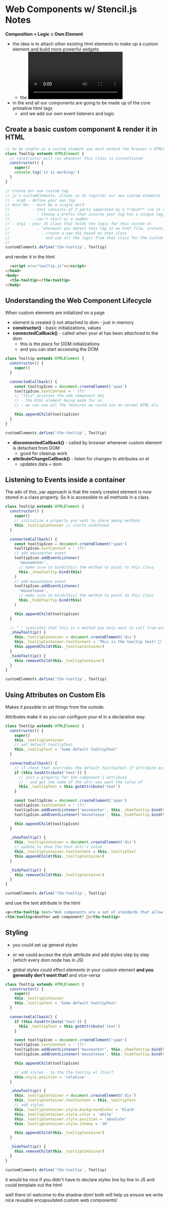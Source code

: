# Web Components w/ Stencil.js Notes

**Composition + Logic = Own Element**

- the idea is to attach other existing html elements to make up a custom element and build more powerful widgets
  - the <video> tag is like this
- in the end all our components are going to be made up of the core primative html tags
  - and we add our own event listeners and logic

## Create a basic custom component & render it in HTML

```js
// to be usable as a custom element you must extend the browser's HTMLElement class to create autonomous custom elements
class Tooltip extends HTMLElement {
  // constructor will run whenever this class is instantiated
  constructor() {
    super()
    console.log('it is working!')
  }
}

// create our own custom tag
// js's customElements, allows us to register our own custom elements
// - arg0 - define your own tag
// must be: - must be a single word
//          - that consists of 2 parts seperated by a **dash** (so it doesn't conflict w/ built in tags)
//            - choose a prefix that assures your tag has a unique tag, so users don't have clashes w/ other custom libraries
//          - can't start w/ a number
// - arg1 - your JS class that holds the logic for this custom el
//            - "whenever you detect this tag in an html file, instantiate this class"
//              - create a new obj based on that class
//              - and use all the logic from that class for the custom element
//            -
customElements.define('t5e-tooltip', Tooltip)
```

and render it in the html

```html
  <script src="tooltip.js"></script>
</head>
<body>
  <t5e-tooltip></t5e-tooltip>
</body>
```

## Understanding the Web Component Lifecycle

When custom elements are initialized on a page

- element is created () not attached to dom - just in memory
- **constructor()** - basic initializations, values
- **connectedCallback()** - called when your el has been attachced to the dom
  - this is the place for DOM initializations
  - and you can start accessing the DOM

```js
class Tooltip extends HTMLElement {
  constructor() {
    super()
  }

  connectedCallback() {
    const tooltipIcon = document.createElement('span')
    tooltipIcon.textContent = ' (?)'
    // "this" accesses the web component obj
    // - the html element being made for us
    // - we can use all the features we could use on normal HTML els

    this.appendChild(tooltipIcon)
  }
}

customElements.define('t5e-tooltip', Tooltip)
```

- **disconnectedCallback()** - called by browser whenever custom element is detached from DOM
  - good for cleanup work
- **attributeChangeCallback()** - listen for changes to attributes on el
  - updates data + dom

## Listening to Events inside a container

The adv of this.\_var approach is that the newly created element is now stored in a class property. So it is accessible to all methods in a class.

```js
class Tooltip extends HTMLElement {
  constructor() {
    super()
    // initialize a property you want to share among methods
    this._tooltipContainer // starts undefined
  }

  connectedCallback() {
    const tooltipIcon = document.createElement('span')
    tooltipIcon.textContent = ' (?)'
    // add mouseenter event
    tooltipIcon.addEventListener(
      'mouseenter',
      // make sure to bind(this) the method to point to this class
      this._showTooltip.bind(this)
    )
    // add mouseleave event
    tooltipIcon.addEventListener(
      'mouseleave',
      // make sure to bind(this) the method to point to this class
      this._hideTooltip.bind(this)
    )

    this.appendChild(tooltipIcon)
  }

  // "_" indicates that this is a method you only want to call from within this class, JS doesn't have public/private properties/methods
  _showTooltip() {
    this._tooltipContainer = document.createElement('div')
    this._tooltipContainer.textContent = 'This is the tooltip text! 🤗'
    this.appendChild(this._tooltipContainer)
  }
  _hideTooltip() {
    this.removeChild(this._tooltipContainer)
  }
}

customElements.define('t5e-tooltip', Tooltip)
```

## Using Attributes on Custom Els

Makes it possible to set things from the outside.

Attributes make it so you can configure your el in a declarative way.

```js
class Tooltip extends HTMLElement {
  constructor() {
    super()
    this._tooltipContainer
    // set default tooltipText
    this._tooltipText = 'Some default tooltipText'
  }

  connectedCallback() {
    // if check that overrides the default tooltopText if attribute exists
    if (this.hasAttribute('text')) {
      // init a property for the component's attribute
      // - and get the name of the attr you want the value of
      this._tooltipText = this.getAttribute('text')
    }

    const tooltipIcon = document.createElement('span')
    tooltipIcon.textContent = ' (?)'
    tooltipIcon.addEventListener('mouseenter', this._showTooltip.bind(this))
    tooltipIcon.addEventListener('mouseleave', this._hideTooltip.bind(this))

    this.appendChild(tooltipIcon)
  }

  _showTooltip() {
    this._tooltipContainer = document.createElement('div')
    // update to show the text attr's value
    this._tooltipContainer.textContent = this._tooltipText
    this.appendChild(this._tooltipContainer)
  }

  _hideTooltip() {
    this.removeChild(this._tooltipContainer)
  }
}

customElements.define('t5e-tooltip', Tooltip)
```

and use the text attribute in the html

```html
<p><t5e-tooltip text="Web components are a set of standards that allow you to create custom elements from existing elements. 🔥">Web components</t5e-tooltip> rock!</p>
<t5e-tooltip>Another web component! 👻</t5e-tooltip>
```

## Styling

- you could set up general styles
- or we could access the style attribute and add styles step by step (which every dom node has in JS)

- global styles could effect elements in your custom element **and you generally don't want that!** and vice-versa

```js
class Tooltip extends HTMLElement {
  constructor() {
    super()
    this._tooltipContainer
    this._tooltipText = 'Some default tooltipText'
  }

  connectedCallback() {
    if (this.hasAttribute('text')) {
      this._tooltipText = this.getAttribute('text')
    }

    const tooltipIcon = document.createElement('span')
    tooltipIcon.textContent = ' (?)'
    tooltipIcon.addEventListener('mouseenter', this._showTooltip.bind(this))
    tooltipIcon.addEventListener('mouseleave', this._hideTooltip.bind(this))

    this.appendChild(tooltipIcon)

    // add styles - to the t5e-tooltip el itself
    this.style.position = 'relative'
  }

  _showTooltip() {
    this._tooltipContainer = document.createElement('div')
    this._tooltipContainer.textContent = this._tooltipText
    // add styles
    this._tooltipContainer.style.backgroundColor = 'black'
    this._tooltipContainer.style.color = 'white'
    this._tooltipContainer.style.position = 'absolute'
    this._tooltipContainer.style.zIndex = '10'

    this.appendChild(this._tooltipContainer)
  }

  _hideTooltip() {
    this.removeChild(this._tooltipContainer)
  }
}

customElements.define('t5e-tooltip', Tooltip)
```

it would be nice if you didn't have to declare styles line by line in JS and could template out the html

well there is! welcome to the shadow dom!
both will help us ensure we write nice reusable encapsulated custom web components!

